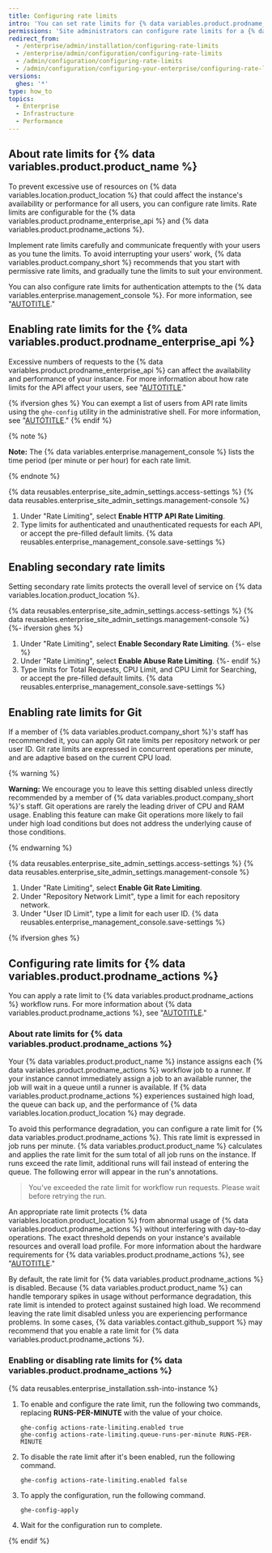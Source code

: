 ```yaml
---
title: Configuring rate limits
intro: 'You can set rate limits for {% data variables.product.prodname_ghe_server %} using the {% data variables.enterprise.management_console %}.'
permissions: 'Site administrators can configure rate limits for a {% data variables.product.prodname_ghe_server %}  instance.'
redirect_from:
  - /enterprise/admin/installation/configuring-rate-limits
  - /enterprise/admin/configuration/configuring-rate-limits
  - /admin/configuration/configuring-rate-limits
  - /admin/configuration/configuring-your-enterprise/configuring-rate-limits
versions:
  ghes: '*'
type: how_to
topics:
  - Enterprise
  - Infrastructure
  - Performance
---
```


## About rate limits for  {% data variables.product.product_name %}

To prevent excessive use of resources on {% data variables.location.product_location %} that could affect the instance's availability or performance for all users, you can configure rate limits. Rate limits are configurable for the {% data variables.product.prodname_enterprise_api %} and {% data variables.product.prodname_actions %}.

Implement rate limits carefully and communicate frequently with your users as you tune the limits. To avoid interrupting your users' work, {% data variables.product.company_short %} recommends that you start with permissive rate limits, and gradually tune the limits to suit your environment.

You can also configure rate limits for authentication attempts to the {% data variables.enterprise.management_console %}. For more information, see "[AUTOTITLE](/admin/configuration/administering-your-instance-from-the-management-console/managing-access-to-the-management-console#configuring-rate-limits-for-authentication-to-the-management-console)."

## Enabling rate limits for the {% data variables.product.prodname_enterprise_api %}

Excessive numbers of requests to the {% data variables.product.prodname_enterprise_api %} can affect the availability and performance of your instance. For more information about how rate limits for the API affect your users, see "[AUTOTITLE](/rest/overview/rate-limits-for-the-rest-api)."

{% ifversion ghes %}
You can exempt a list of users from API rate limits using the `ghe-config` utility in the administrative shell. For more information, see "[AUTOTITLE](/admin/configuration/configuring-your-enterprise/command-line-utilities#ghe-config)."
{% endif %}

{% note %}

**Note:** The {% data variables.enterprise.management_console %} lists the time period (per minute or per hour) for each rate limit.

{% endnote %}

{% data reusables.enterprise_site_admin_settings.access-settings %}
{% data reusables.enterprise_site_admin_settings.management-console %}
1. Under "Rate Limiting", select **Enable HTTP API Rate Limiting**.
1. Type limits for authenticated and unauthenticated requests for each API, or accept the pre-filled default limits.
{% data reusables.enterprise_management_console.save-settings %}

## Enabling secondary rate limits

Setting secondary rate limits protects the overall level of service on {% data variables.location.product_location %}.

{% data reusables.enterprise_site_admin_settings.access-settings %}
{% data reusables.enterprise_site_admin_settings.management-console %}
{%- ifversion ghes %}
1. Under "Rate Limiting", select **Enable Secondary Rate Limiting**.
{%- else %}
1. Under "Rate Limiting", select **Enable Abuse Rate Limiting**.
{%- endif %}
1. Type limits for Total Requests, CPU Limit, and CPU Limit for Searching, or accept the pre-filled default limits.
{% data reusables.enterprise_management_console.save-settings %}

## Enabling rate limits for Git

If a member of {% data variables.product.company_short %}'s staff has recommended it, you can apply Git rate limits per repository network or per user ID. Git rate limits are expressed in concurrent operations per minute, and are adaptive based on the current CPU load.

{% warning %}

**Warning:** We encourage you to leave this setting disabled unless directly recommended by a member of {% data variables.product.company_short %}'s staff. Git operations are rarely the leading driver of CPU and RAM usage. Enabling this feature can make Git operations more likely to fail under high load conditions but does not address the underlying cause of those conditions.

{% endwarning %}

{% data reusables.enterprise_site_admin_settings.access-settings %}
{% data reusables.enterprise_site_admin_settings.management-console %}
1. Under "Rate Limiting", select **Enable Git Rate Limiting**.
1. Under "Repository Network Limit", type a limit for each repository network.
1. Under "User ID Limit", type a limit for each user ID.
{% data reusables.enterprise_management_console.save-settings %}

{% ifversion ghes %}

## Configuring rate limits for {% data variables.product.prodname_actions %}

You can apply a rate limit to {% data variables.product.prodname_actions %} workflow runs. For more information about {% data variables.product.prodname_actions %}, see "[AUTOTITLE](/admin/github-actions/getting-started-with-github-actions-for-your-enterprise/about-github-actions-for-enterprises)."

### About rate limits for {% data variables.product.prodname_actions %}

Your {% data variables.product.product_name %} instance assigns each {% data variables.product.prodname_actions %} workflow job to a runner. If your instance cannot immediately assign a job to an available runner, the job will wait in a queue until a runner is available. If {% data variables.product.prodname_actions %} experiences sustained high load, the queue can back up, and the performance of {% data variables.location.product_location %} may degrade.

To avoid this performance degradation, you can configure a rate limit for {% data variables.product.prodname_actions %}. This rate limit is expressed in job runs per minute. {% data variables.product.product_name %} calculates and applies the rate limit for the sum total of all job runs on the instance. If runs exceed the rate limit, additional runs will fail instead of entering the queue. The following error will appear in the run's annotations.

> You've exceeded the rate limit for workflow run requests. Please wait before retrying the run.

An appropriate rate limit protects {% data variables.location.product_location %} from abnormal usage of {% data variables.product.prodname_actions %} without interfering with day-to-day operations. The exact threshold depends on your instance's available resources and overall load profile. For more information about the hardware requirements for {% data variables.product.prodname_actions %}, see "[AUTOTITLE](/admin/github-actions/getting-started-with-github-actions-for-your-enterprise/getting-started-with-github-actions-for-github-enterprise-server#review-hardware-requirements)."

By default, the rate limit for {% data variables.product.prodname_actions %} is disabled. Because {% data variables.product.product_name %} can handle temporary spikes in usage without performance degradation, this rate limit is intended to protect against sustained high load. We recommend leaving the rate limit disabled unless you are experiencing performance problems. In some cases, {% data variables.contact.github_support %} may recommend that you enable a rate limit for {% data variables.product.prodname_actions %}.

### Enabling or disabling rate limits for {% data variables.product.prodname_actions %}

{% data reusables.enterprise_installation.ssh-into-instance %}
1. To enable and configure the rate limit, run the following two commands, replacing **RUNS-PER-MINUTE** with the value of your choice.

   ```shell
   ghe-config actions-rate-limiting.enabled true
   ghe-config actions-rate-limiting.queue-runs-per-minute RUNS-PER-MINUTE
   ```

1. To disable the rate limit after it's been enabled, run the following command.

   ```shell
   ghe-config actions-rate-limiting.enabled false
   ```

1. To apply the configuration, run the following command.

   ```shell
   ghe-config-apply
   ```

1. Wait for the configuration run to complete.

{% endif %}
